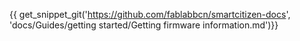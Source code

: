 {{ get_snippet_git('https://github.com/fablabbcn/smartcitizen-docs', 'docs/Guides/getting started/Getting firmware information.md')}}
